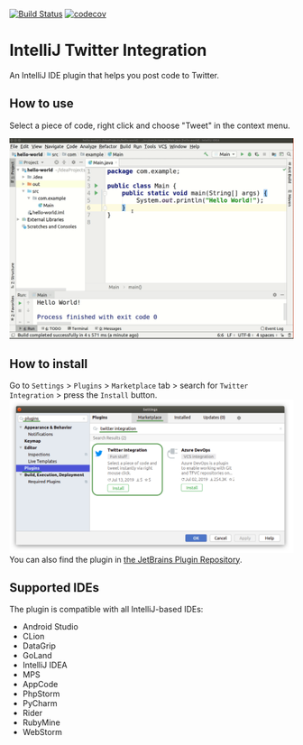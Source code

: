 [![Build Status](https://travis-ci.com/Shpota/twitter-plugin.svg?branch=master)](https://travis-ci.com/Shpota/twitter-plugin)
[![codecov](https://codecov.io/gh/Shpota/twitter-plugin/branch/master/graph/badge.svg)](https://codecov.io/gh/Shpota/twitter-plugin)

IntelliJ Twitter Integration
============================
An IntelliJ IDE plugin that helps you post code to Twitter.

## How to use
Select a piece of code, right click and choose "Tweet" in the context menu.

![Showcase](examples/showcase.gif)

## How to install
Go to `Settings` > `Plugins` > `Marketplace` tab > 
search for `Twitter Integration` > press the `Install` button.
![Installation](examples/install.png)
You can also find the plugin in
[the JetBrains Plugin Repository](https://plugins.jetbrains.com/plugin/12729-twitter-integration).

## Supported IDEs
The plugin is compatible with all IntelliJ-based IDEs:
- Android Studio
- CLion
- DataGrip
- GoLand
- IntelliJ IDEA
- MPS
- AppCode
- PhpStorm
- PyCharm
- Rider
- RubyMine
- WebStorm
